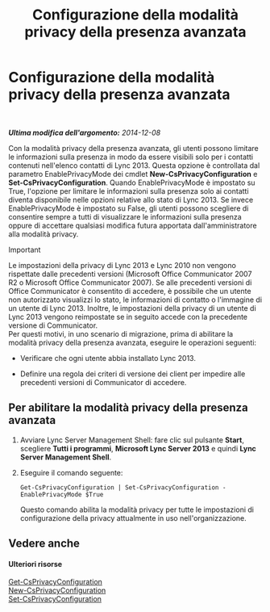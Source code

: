 ﻿---
title: Configurazione della modalità privacy della presenza avanzata
TOCTitle: Configurazione della modalità privacy della presenza avanzata
ms:assetid: e7a6b873-486d-4dfb-a967-c48f61f237f3
ms:mtpsurl: https://technet.microsoft.com/it-it/library/Gg399028(v=OCS.15)
ms:contentKeyID: 49302319
ms.date: 08/24/2015
mtps_version: v=OCS.15
ms.translationtype: HT
---

# Configurazione della modalità privacy della presenza avanzata

 

_**Ultima modifica dell'argomento:** 2014-12-08_

Con la modalità privacy della presenza avanzata, gli utenti possono limitare le informazioni sulla presenza in modo da essere visibili solo per i contatti contenuti nell'elenco contatti di Lync 2013. Questa opzione è controllata dal parametro EnablePrivacyMode dei cmdlet **New-CsPrivacyConfiguration** e **Set-CsPrivacyConfiguration**. Quando EnablePrivacyMode è impostato su True, l'opzione per limitare le informazioni sulla presenza solo ai contatti diventa disponibile nelle opzioni relative allo stato di Lync 2013. Se invece EnablePrivacyMode è impostato su False, gli utenti possono scegliere di consentire sempre a tutti di visualizzare le informazioni sulla presenza oppure di accettare qualsiasi modifica futura apportata dall'amministratore alla modalità privacy.

> [!IMPORTANT]  
> Le impostazioni della privacy di Lync 2013 e Lync 2010 non vengono rispettate dalle precedenti versioni (Microsoft Office Communicator 2007 R2 o Microsoft Office Communicator 2007). Se alle precedenti versioni di Office Communicator è consentito di accedere, è possibile che un utente non autorizzato visualizzi lo stato, le informazioni di contatto o l'immagine di un utente di Lync 2013. Inoltre, le impostazioni della privacy di un utente di Lync 2013 vengono reimpostate se in seguito accede con la precedente versione di Communicator.<br />Per questi motivi, in uno scenario di migrazione, prima di abilitare la modalità privacy della presenza avanzata, eseguire le operazioni seguenti:<ul>
> 
> <li><p>Verificare che ogni utente abbia installato Lync 2013.</p></li>
> 
> 
> <li><p>Definire una regola dei criteri di versione dei client per impedire alle precedenti versioni di Communicator di accedere.</p></li></ul>


## Per abilitare la modalità privacy della presenza avanzata

1.  Avviare Lync Server Management Shell: fare clic sul pulsante **Start**, scegliere **Tutti i programmi**, **Microsoft Lync Server 2013** e quindi **Lync Server Management Shell**.

2.  Eseguire il comando seguente:
    
        Get-CsPrivacyConfiguration | Set-CsPrivacyConfiguration -EnablePrivacyMode $True
    
    Questo comando abilita la modalità privacy per tutte le impostazioni di configurazione della privacy attualmente in uso nell'organizzazione.

## Vedere anche

#### Ulteriori risorse

[Get-CsPrivacyConfiguration](https://docs.microsoft.com/en-us/powershell/module/skype/Get-CsPrivacyConfiguration)  
[New-CsPrivacyConfiguration](https://docs.microsoft.com/en-us/powershell/module/skype/New-CsPrivacyConfiguration)  
[Set-CsPrivacyConfiguration](https://docs.microsoft.com/en-us/powershell/module/skype/Set-CsPrivacyConfiguration)

